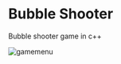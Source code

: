 # Bubble Shooter
Bubble shooter game in c++

![gamemenu](https://user-images.githubusercontent.com/20059869/29142305-350c76b8-7d6f-11e7-9efe-058823120ff6.png)

